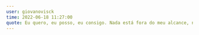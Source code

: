 ```yaml
---
user: giovanovisck
time: 2022-06-18 11:27:00
quote: Eu quero, eu posso, eu consigo. Nada está fora do meu alcance, nada é impossível.
---
```

